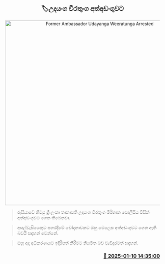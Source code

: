 <p align='center'><b><h2 align='center' title='Former Ambassador Udayanga Weeratunga Arrested'>🏷උදයංග වීරතුංග අත්අඩංගුවට</h2></b></p>
<p align='center'><img src='https://helakuru.sgp1.cdn.digitaloceanspaces.com/esana/images/lib/udayanga-weerathunga-archived.jpg' width='600' alt='Former Ambassador Udayanga Weeratunga Arrested'></p>

> රුසියාවේ හිටපු ශ්‍රී ලංකා තානාපති උදයංග වීරතුංග මිරිහාන පොලීසිය විසින් අත්අඩංගුවට ගෙන තිබෙනවා.

> ​අසල්වැසියෙකුට පහරදීමේ චෝදනාවකට ඔහු මෙලෙස අත්අඩංගුවට ගෙන ඇති බවයි සඳහන් වෙන්නේ.

> ඔහු අද අධිකරණයට ඉදිරිපත් කිරීමට නියමිත බව වැඩිදුරටත් සඳහන්.



<h3 align='right'><a href='https://www.helakuru.lk/esana/p/106501/'>📅 2025-01-10 14:35:00</a></h3>
